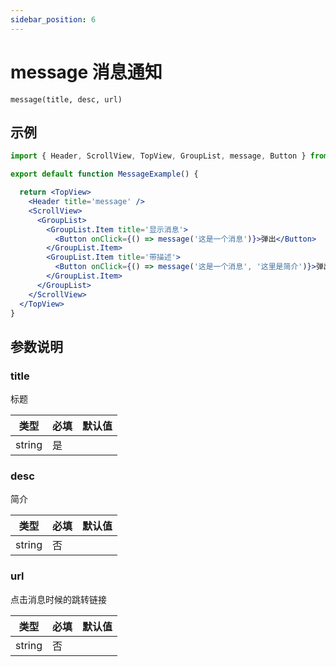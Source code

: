 ```yaml
---
sidebar_position: 6
---
```


# message 消息通知

`message(title, desc, url)`

## 示例

```jsx
import { Header, ScrollView, TopView, GroupList, message, Button } from '@/duxuiExample'

export default function MessageExample() {

  return <TopView>
    <Header title='message' />
    <ScrollView>
      <GroupList>
        <GroupList.Item title='显示消息'>
          <Button onClick={() => message('这是一个消息')}>弹出</Button>
        </GroupList.Item>
        <GroupList.Item title='带描述'>
          <Button onClick={() => message('这是一个消息', '这里是简介')}>弹出</Button>
        </GroupList.Item>
      </GroupList>
    </ScrollView>
  </TopView>
}
```

## 参数说明

### title

标题

| 类型 | 必填 | 默认值 |
| ---- | -------- | ------- |
| string | 是 |  |

### desc

简介

| 类型 | 必填 | 默认值 |
| ---- | -------- | ------- |
| string | 否 |  |

### url

点击消息时候的跳转链接

| 类型 | 必填 | 默认值 |
| ---- | -------- | ------- |
| string | 否 |  |